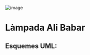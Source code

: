 ![image](https://github.com/ulisescastell/lampadaAliBabar/assets/149115239/02a88c94-2d1d-4a0c-9d68-20e22243f4a5)

# Làmpada Ali Babar

## Esquemes UML:
